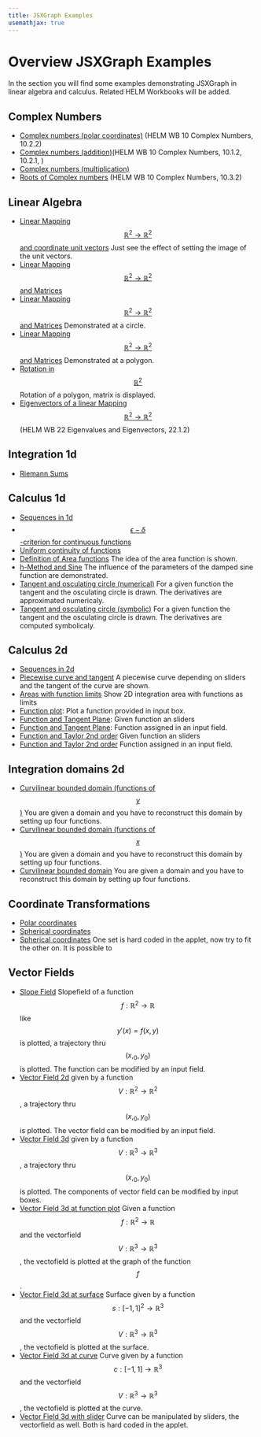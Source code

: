 ```yaml
---
title: JSXGraph Examples
usemathjax: true
---
```

# Overview JSXGraph Examples

In the section you will find some examples demonstrating JSXGraph in linear algebra and calculus. Related HELM Workbooks will be added.

## Complex Numbers
+ [Complex numbers (polar coordinates)](./ComplexNumberPolar.html) (HELM WB 10 Complex Numbers, 10.2.2)
+ [Complex numbers (addition)](./ComplexNumberAddition.html)(HELM WB 10 Complex Numbers, 10.1.2, 10.2.1, )
+ [Complex numbers (multiplication)](./ComplexNumberMultiplication.html)
+ [Roots of Complex numbers](./rootComplexNumbers.html)
(HELM WB 10 Complex Numbers, 10.3.2)

## Linear Algebra
+ [Linear Mapping $$\mathbb{R}^2\to \mathbb{R}^2$$ and coordinate unit vectors](./LinMappingUnitVectors.html) Just see the effect of setting the image of the unit vectors.
+ [Linear Mapping $$\mathbb{R}^2\to \mathbb{R}^2$$ and Matrices](./LinMappingMatricies.html)
+ [Linear Mapping $$\mathbb{R}^2\to \mathbb{R}^2$$ and Matrices](./LinMappingMatricesUnitCircle.html) Demonstrated at a circle.
+ [Linear Mapping $$\mathbb{R}^2\to \mathbb{R}^2$$ and Matrices](./LinMappingMatricesPolygon.html) Demonstrated at a polygon.
+ [Rotation in  $$\mathbb{R}^2$$ ](./LinMappingMatricesPolygonRotating.html) Rotation of a polygon, matrix is displayed.
+ [Eigenvectors of a linear Mapping $$\mathbb{R}^2\to \mathbb{R}^2$$](./Eigenvectores.html) (HELM WB 22  Eigenvalues and Eigenvectors, 22.1.2)


## Integration 1d

+ [Riemann Sums](./IntegrationRiemannSum.html)

## Calculus 1d
+ [Sequences in 1d](./ConvergenceSequencesEps.html)
+ [$$\epsilon-\delta$$-criterion for continuous functions](./Functions-e-d-continuity.html)
+ [Uniform continuity of functions](./Functions-uniform-continuity.html)
+ [Definition of Area functions](./FunctionsHyperbola.html) The idea of the area function is shown.
+ [h-Method and Sine](./FunctionsSinDamped.html) The influence of the parameters of the damped sine function are demonstrated.
+ [Tangent and osculating circle (numerical)](./OsculatingCircle-input-num.html) For a given function the tangent and the osculating circle is drawn. The derivatives are approximated numericaly.
+ [Tangent and osculating circle (symbolic)](./OsculatingCircle-input-num.html) For a given function the tangent and the osculating circle is drawn. The derivatives are computed symbolicaly.

## Calculus 2d
+ [Sequences in 2d](./ConvergenceSequences2D.html)  
+ [Piecewise curve and tangent](./Curve-Plain-Tangent.html) A piecewise curve depending on sliders and the tangent of the curve are shown.
+ [Areas with function limits](./Intgration2DfunctionLimits.html) Show 2D integration area with functions as limits 
+ [Function plot](./demo3d-function-plot-input.html): Plot a function provided in input box.
+ [Function and Tangent Plane](./demo3d-pointOnSurface-Tagentplane.html): Given function an sliders
+ [Function and Tangent Plane](./demo3d-pointOnSurface-Tagentplane-input.html): Function assigned in an input field.
+ [Function and Taylor 2nd order](./demo3d-pointOnSurface-Taylor2.html) Given function an sliders
+ [Function and Taylor 2nd order](./demo3d-pointOnSurface-Taylor2-input.html) Function assigned in an input field.

## Integration domains 2d
+ [Curvilinear bounded domain (functions of $$y$$)](./IntArea2D-Input-xproj.html) You are given a domain and you have to reconstruct this domain by setting up four functions.
+ [Curvilinear bounded domain (functions of $$x$$)](./IntArea2D-Input-yproj.html) You are given a domain and you have to reconstruct this domain by setting up four functions.
+ [Curvilinear bounded domain](./IntArea2D-curved-Input.html) You are given a domain and you have to reconstruct this domain by setting up four functions.


## Coordinate Transformations
+ [Polar coordinates](./IntArea2D-polarKoord.html)
+ [Spherical coordinates](./demo3d-sphere4.html)
+ [Spherical coordinates](./SphericalCoordinatesWithCuttingPlane.html) One set is hard coded in the applet, now try to fit the other on. It is possible to  

## Vector Fields
+ [Slope Field](./slopefield-plot-input.html) Slopefield of a function $$f:\mathbb{R}^2\to\mathbb{R}$$ like $$y'(x)=f(x,y)$$ is plotted, a trajectory thru $$(x,_0,y_0)$$ is plotted. The function can be modified by an input field.
+ [Vector Field 2d](./vectorfield-plot-input.html) given by a function $$V:\mathbb{R}^2\to\mathbb{R}^2$$, a trajectory thru $$(x,_0,y_0)$$ is plotted. The vector field can be modified by an input field.
+ [Vector Field 3d](./vectorfield3D-plot-input.html) given by a function $$V:\mathbb{R}^3\to\mathbb{R}^3$$, a trajectory thru $$(x,_0,y_0)$$ is plotted. The components of vector field can be modified by input boxes.
+ [Vector Field 3d at function plot](./vectorfield3D-functionplot-input.html)  Given a function $$f:\mathbb{R}^2\to\mathbb{R}$$ and the vectorfield $$V:\mathbb{R}^3\to\mathbb{R}^3$$, the vectofield is plotted at the graph of the function $$f$$.
+ [Vector Field 3d at surface](./vectorfield3D-surface-input.html) Surface given by a function $$s:[-1,1]^2\to\mathbb{R}^3$$ and the vectorfield $$V:\mathbb{R}^3\to\mathbb{R}^3$$, the vectofield is plotted at the surface.
+ [Vector Field 3d at curve](./vectorfield3D-curve-input.html) Curve given by a function $$c:[-1,1]\to\mathbb{R}^3$$ and the vectorfield $$V:\mathbb{R}^3\to\mathbb{R}^3$$, the vectofield is plotted at the curve.
+ [Vector Field 3d with slider](./vectorfield3D-curve-slider.html) Curve can be manipulated by sliders, the vectorfield as well. Both is hard coded in the applet.

